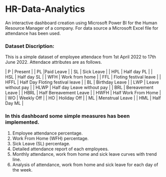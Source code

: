 # HR-Data-Analytics
An interactive dashboard creation using Microsoft Power BI for the Human Resource Manager of a company. For data source a Microsoft Excel file for attendance has been used. 

### Dataset Discription:
This is a simple dataset of employee attendace from 1st April 2022 to 17th June 2022. Attendace attributes are as follows. 
	
| P    | Present                         |
| PL   |Paid Leave                       |
| SL   | Sick Leave                      |
| HPL  | Half day PL                     |
| HSL  | Half day SL                     |
| WFH  | Work from home                  |
| FFL  | Floting festival leave          |
| HFFL | Half Day Floting festival leave | 
| BL   | Birthday Leave                  |
| LWP  | Leave without pay               |
| HLWP | Half day Leave without pay      |
| BRL  | Bereavement Leave               |
| HBRL | Half Bereavement Leave          |
| HWFH | Half Work From Home             |
| WO   | Weekly Off                      |
| HO   | Holiday Off                     |
| ML   | Menstrual Leave                 |
| HML  | Half Day ML                     |

### In this dashboard some simple measures has been implemented. 
  1. Employee attendance percentage. 
  2. Work From Home (WFH) percentage. 
  3. Sick Leave (SL) percentage. 
  4. Detailed attendance report of each employees. 
  5. Monthly attendance, work from home and sick leave curves with trend line. 
  6. Analysis of attendance, work from home and sick leave for each day of the week. 

